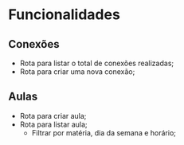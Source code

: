 # Funcionalidades

## Conexões

- Rota para listar o total de conexões realizadas;
- Rota para criar uma nova conexão;

## Aulas
- Rota para criar aula;
- Rota para listar aula;
    - Filtrar por matéria, dia da semana e horário;